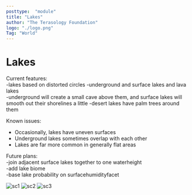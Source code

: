```yaml
---
posttype:  "module"  
title: "Lakes"
author: "The Terasology Foundation"
logo: "./logo.png"
Tag: "World"
---
```

Lakes
=======================


Current features:  
-lakes based on distorted circles
-underground and surface lakes and lava lakes  
-underground will create a small cave above them, and surface lakes will smooth out their shorelines a little
-desert lakes have palm trees around them

Known issues:  
- Occasionally, lakes have uneven surfaces
- Underground lakes sometimes overlap with each other
- Lakes are far more common in generally flat areas

Future plans:  
-join adjacent surface lakes together to one waterheight  
-add lake biome  
-base lake probability  on surfacehumidityfacet  

![sc1](/images/smooth1.png)
![sc2](/images/smooth2.png)
![sc3](/images/smooth3.png)


